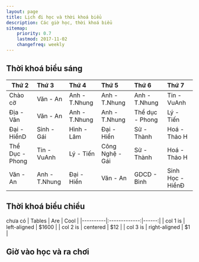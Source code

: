 ```yaml
---
layout: page
title: Lịch đi học và thời khoá biểu
description: Các giờ học, thời khoá biểu
sitemap:
    priority: 0.7
    lastmod: 2017-11-02
    changefreq: weekly
---
```

## Thời khoá biểu sáng 
| Thứ 2           	| Thứ 3          	| Thứ 4         	| Thứ 5           	| Thứ 6           	| Thứ 7            	|
|-----------------	|:----------------	|:---------------	|:-----------------	|:-----------------	|:------------------	|
| Chào cờ         	| Văn - An       	| Anh - T.Nhung 	| Anh - T.Nhung   	| Anh - T.Nhung   	| Tin - VuAnh      	|
| Địa - Vân       	| Văn - An       	| Anh - T.Nhung 	| Anh - T.Nhung   	| Thể dục - Phong 	| Lý - Tiến        	|
| Đại - HiềnD     	| Sinh - Gái     	| Hình - Lâm    	| Đại - Hiền      	| Sử - Thành      	| Hoá - Thảo H     	|
| Thể Dục - Phong 	| Tin - VuAnh    	| Lý - Tiến     	| Công Nghệ - Gái 	| Sử - Thành      	| Hoá - Thảo H     	|
| Văn - An        	| Anh - T.Nhung  	| Đại - Hiền    	| Văn - An        	| GDCD - Bình     	| Sinh Học - HiềnĐ 	|
## Thời khoá biểu chiều
chưa có 
| Tables   |      Are      |  Cool |
|----------|:-------------:|------:|
| col 1 is |  left-aligned | $1600 |
| col 2 is |    centered   |   $12 |
| col 3 is | right-aligned |    $1 |
## Giờ vào học và ra chơi 


<!-- ## About our Site

<span class="image left"><img src="{{ "/images/pic04.jpg" | absolute_url }}" alt="" /></span>

Making steady content and conveying it well takes a great deal of research and, hence, time and exertion. Building a profound established comprehension of your target customer needs is critical as your principle objective ought to be to fulfill their requirements as awesome content. You should need to enhance their lives. Having significant content like this may not be simple by any methods. Be that as it may, in any case, it's a fundamental apparatus in the event that you expect to grow a fruitful and supportable business in the present web focused world.

Receiving the benefits of content is a certain something. Be that as it may, it's so substantially less demanding once you begin conveying all the more successfully. The profitable content thought isn't just about bragging your item's capacities and general worth or your organization's achievements. You should concentrate less on advertising how awesome your item is and rather concentrate on indicating how valuable it is. This is a client focused approach as it concentrates on their issues and your answer for them. Making yourself fundamental is critical.

### Content is Imortant
<div class="box">
  <p>
  In saying that, a one-measure fits-all approach won't do the trick with regards to content promoting. Rather, an emphasis on making remarkable, high caliber and totally genuine content that is engaging, helpful and fascinating for customers will get you the crown. From content, video and symbolism to infographics, studies, online courses and podcasts, whatever your favored content medium is, guarantee it is shareable and pertinent to your industry.
  </p>
</div>

<span class="image left"><img src="{{ "/images/pic05.jpg" | absolute_url }}" alt="" /></span>

On social media, we may share our own thoughts and advance our image notwithstanding spreading musings for different associations and affiliations. With such a critical number of associations with people and relationship on social media, our experience can be over-burden with a considerable measure of information. -->
